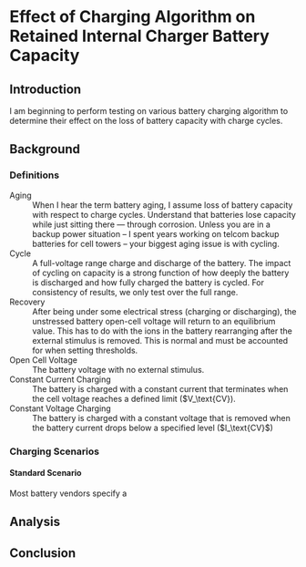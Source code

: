 # Effect of Charging Algorithm on Retained Internal Charger Battery Capacity

## Introduction

I am beginning to perform testing on various battery charging algorithm to determine their effect on the loss of battery capacity with charge cycles.

## Background

### Definitions

<dl>
<dt>Aging</dt>
<dd>When I hear the term battery aging, I assume loss of battery capacity with respect to charge cycles. Understand that batteries lose capacity while just sitting there — through corrosion. Unless you are in a backup power situation – I spent years working on telcom backup batteries for cell towers – your biggest aging issue is with cycling.</dd>
<dt>Cycle</dt>
<dd>A full-voltage range charge and discharge of the battery. The impact of cycling on capacity is a strong function of how deeply the battery is discharged and how fully charged the battery is cycled. For consistency of results, we only test over the full range.</dd>
<dt>Recovery</dt>
<dd>After being under some electrical stress (charging or discharging), the unstressed battery open-cell voltage will return to an equilibrium value. This has to do with the ions in the battery rearranging after the external stimulus is removed. This is normal and must be accounted for when setting thresholds.</dd>
<dt>Open Cell Voltage</dt>
<dd>The battery voltage with no external stimulus.</dd>
<dt>Constant Current Charging</dt>
<dd>The battery is charged with a constant current that terminates when the cell voltage reaches a defined limit ($V_\text{CV}).</dd>
<dt>Constant Voltage Charging</dt>
<dd>The battery is charged with a constant voltage that is removed when the battery current drops below a specified level ($I_\text{CV}$)</dd>
</dl>

### Charging Scenarios

#### Standard Scenario

Most battery vendors specify a 

## Analysis


## Conclusion
